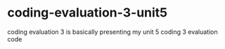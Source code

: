 # coding-evaluation-3-unit5

coding evaluation 3 is basically presenting my unit 5 coding 3 evaluation code
